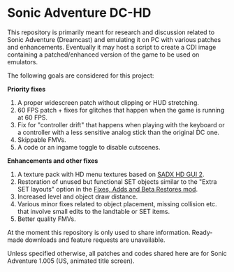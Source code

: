 # Sonic Adventure DC-HD
This repository is primarily meant for research and discussion related to Sonic Adventure (Dreamcast) and emulating it on PC with various patches and enhancements. Eventually it may host a script to create a CDI image containing a patched/enhanced version of the game to be used on emulators.

The following goals are considered for this project:

**Priority fixes**
1) A proper widescreen patch without clipping or HUD stretching.
2) 60 FPS patch + fixes for glitches that happen when the game is running at 60 FPS.
3) Fix for "controller drift" that happens when playing with the keyboard or a controller with a less sensitive analog stick than the original DC one.
4) Skippable FMVs.
5) A code or an ingame toggle to disable cutscenes.

**Enhancements and other fixes**
1) A texture pack with HD menu textures based on [SADX HD GUI 2](https://github.com/PiKeyAr/sadx-hd-gui).
2) Restoration of unused but functional SET objects similar to the "Extra SET layouts" option in the [Fixes, Adds and Beta Restores mod](https://github.com/supercoolsonic/Fixes_Adds_BetaRestores).
3) Increased level and object draw distance.
4) Various minor fixes related to object placement, missing collision etc. that involve small edits to the landtable or SET items.
5) Better quality FMVs.

At the moment this repository is only used to share information. Ready-made downloads and feature requests are unavailable.

Unless specified otherwise, all patches and codes shared here are for Sonic Adventure 1.005 (US, animated title screen).
